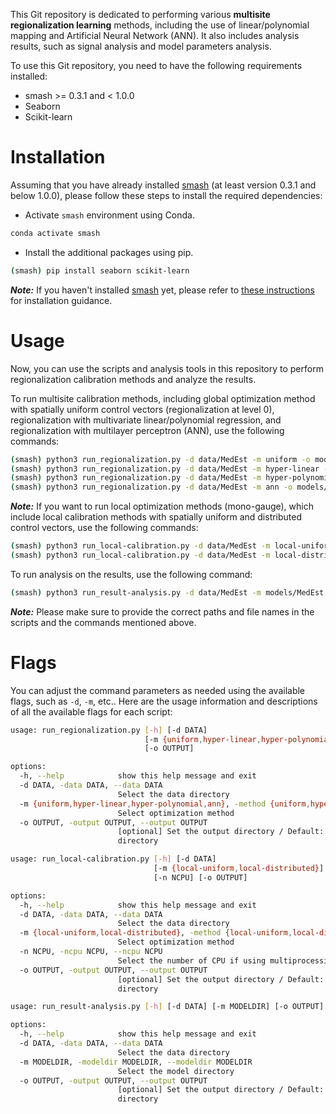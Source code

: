 This Git repository is dedicated to performing various **multisite regionalization learning** methods, including the use of linear/polynomial mapping and Artificial Neural Network (ANN). It also includes analysis results, such as signal analysis and model parameters analysis.

To use this Git repository, you need to have the following requirements installed:
- smash >= 0.3.1 and < 1.0.0
- Seaborn
- Scikit-learn

# Installation
Assuming that you have already installed [smash](https://github.com/DassHydro-dev/smash) (at least version 0.3.1 and below 1.0.0), please follow these steps to install the required dependencies:
- Activate `smash` environment using Conda.
```bash
conda activate smash
```
- Install the additional packages using pip.
```bash
(smash) pip install seaborn scikit-learn 
```
**_Note:_**  If you haven't installed [smash](https://github.com/DassHydro-dev/smash) yet, please refer to [these instructions](https://smash.recover.inrae.fr/getting_started/index.html) for installation guidance.

# Usage
Now, you can use the scripts and analysis tools in this repository to perform regionalization calibration methods and analyze the results.

To run multisite calibration methods, including global optimization method with spatially uniform control vectors (regionalization at level 0), regionalization with multivariate linear/polynomial regression, and regionalization with multilayer perceptron (ANN), use the following commands:
```bash
(smash) python3 run_regionalization.py -d data/MedEst -m uniform -o models/MedEst
(smash) python3 run_regionalization.py -d data/MedEst -m hyper-linear -o models/MedEst
(smash) python3 run_regionalization.py -d data/MedEst -m hyper-polynomial -o models/MedEst
(smash) python3 run_regionalization.py -d data/MedEst -m ann -o models/MedEst
```

**_Note:_** If you want to run local optimization methods (mono-gauge), which include local calibration methods with spatially uniform and distributed control vectors, use the following commands:
```bash
(smash) python3 run_local-calibration.py -d data/MedEst -m local-uniform -o models/MedEst
(smash) python3 run_local-calibration.py -d data/MedEst -m local-distributed -o models/MedEst
```

To run analysis on the results, use the following command:
```bash
(smash) python3 run_result-analysis.py -d data/MedEst -m models/MedEst -o graphs/MedEst
```

**_Note:_** Please make sure to provide the correct paths and file names in the scripts and the commands mentioned above. 

# Flags

You can adjust the command parameters as needed using the available flags, such as `-d`, `-m`, etc.. Here are the usage information and descriptions of all the available flags for each script:

```bash
usage: run_regionalization.py [-h] [-d DATA]
                              [-m {uniform,hyper-linear,hyper-polynomial,ann}]
                              [-o OUTPUT]

options:
  -h, --help            show this help message and exit
  -d DATA, -data DATA, --data DATA
                        Select the data directory
  -m {uniform,hyper-linear,hyper-polynomial,ann}, -method {uniform,hyper-linear,hyper-polynomial,ann}, --method {uniform,hyper-linear,hyper-polynomial,ann}
                        Select optimization method
  -o OUTPUT, -output OUTPUT, --output OUTPUT
                        [optional] Set the output directory / Default: current
                        directory
```

```bash
usage: run_local-calibration.py [-h] [-d DATA]
                                [-m {local-uniform,local-distributed}]
                                [-n NCPU] [-o OUTPUT]

options:
  -h, --help            show this help message and exit
  -d DATA, -data DATA, --data DATA
                        Select the data directory
  -m {local-uniform,local-distributed}, -method {local-uniform,local-distributed}, --method {local-uniform,local-distributed}
                        Select optimization method
  -n NCPU, -ncpu NCPU, --ncpu NCPU
                        Select the number of CPU if using multiprocessing
  -o OUTPUT, -output OUTPUT, --output OUTPUT
                        [optional] Set the output directory / Default: current
                        directory
```

```bash
usage: run_result-analysis.py [-h] [-d DATA] [-m MODELDIR] [-o OUTPUT]

options:
  -h, --help            show this help message and exit
  -d DATA, -data DATA, --data DATA
                        Select the data directory
  -m MODELDIR, -modeldir MODELDIR, --modeldir MODELDIR
                        Select the model directory
  -o OUTPUT, -output OUTPUT, --output OUTPUT
                        [optional] Set the output directory / Default: current
                        directory
```
